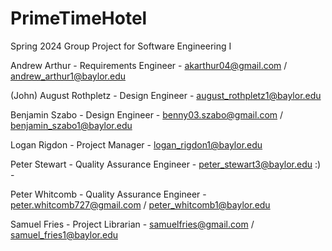 # PrimeTimeHotel
Spring 2024 Group Project for Software Engineering I

Andrew Arthur - Requirements Engineer - akarthur04@gmail.com / andrew_arthur1@baylor.edu

(John) August Rothpletz - Design Engineer - august_rothpletz1@baylor.edu

Benjamin Szabo - Design Engineer - benny03.szabo@gmail.com / benjamin_szabo1@baylor.edu

Logan Rigdon - Project Manager - logan_rigdon1@baylor.edu

Peter Stewart - Quality Assurance Engineer - peter_stewart3@baylor.edu :) -

Peter Whitcomb - Quality Assurance Engineer - peter.whitcomb727@gmail.com / peter_whitcomb1@baylor.edu

Samuel Fries - Project Librarian - samuelfries@gmail.com / samuel_fries1@baylor.edu
